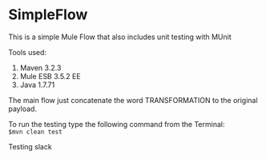 SimpleFlow
==========

This is a simple Mule Flow that also includes unit testing with MUnit  

Tools used:  
1. Maven 3.2.3  
2. Mule ESB 3.5.2 EE
3. Java 1.7.71  

The main flow just concatenate the word TRANSFORMATION to the original payload. 

To run the testing type the following command from the Terminal:  
`$mvn clean test`


Testing slack
